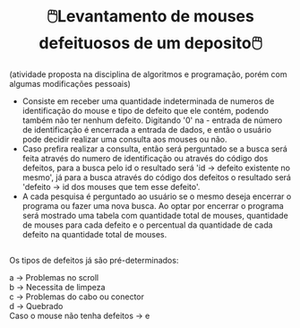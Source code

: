 <h1 align="center">🖱️Levantamento de mouses defeituosos de um deposito🖱️</h1>

(atividade proposta na disciplina de algoritmos e programação, porém com algumas modificações pessoais)

- Consiste em receber uma quantidade indeterminada de numeros de identificação do mouse e tipo de defeito que ele contém, podendo também não ter nenhum defeito. Digitando '0' na -  entrada de número de identificação é encerrada a entrada de dados, e então o usuário pode decidir realizar uma consulta aos mouses ou não.
- Caso prefira realizar a consulta, então será perguntado se a busca será feita através do numero de identificação ou através do código dos defeitos, para a busca pelo id o resultado será 'id -> defeito existente no mesmo', já para a busca através do código dos defeitos o resultado será 'defeito -> id dos mouses que tem esse defeito'. 
- A cada pesquisa é perguntado ao usuário se o mesmo deseja encerrar o programa ou fazer uma nova busca. Ao optar por encerrar o programa será mostrado uma tabela com quantidade total de mouses, quantidade de mouses para cada defeito e o percentual da quantidade de cada defeito na quantidade total de mouses.

##

Os tipos de defeitos já são pré-determinados:

a -> Problemas no scroll 
<br>
b -> Necessita de limpeza 
<br>
c -> Problemas do cabo ou conector 
<br>
d -> Quebrado
<br>
Caso o mouse não tenha defeitos -> e

##
